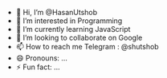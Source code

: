 - 👋 Hi, I’m @HasanUtshob
- 👀 I’m interested in Programming
- 🌱 I’m currently learning JavaScript
- 💞️ I’m looking to collaborate on Google
- 📫 How to reach me Telegram : @shutshob
- 😄 Pronouns: ...
- ⚡ Fun fact: ...

<!---
HasanUtshob/HasanUtshob is a ✨ special ✨ repository because its `README.md` (this file) appears on your GitHub profile.
You can click the Preview link to take a look at your changes.
--->
